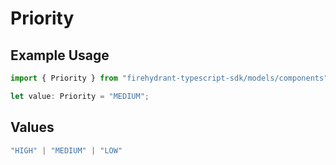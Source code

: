 # Priority

## Example Usage

```typescript
import { Priority } from "firehydrant-typescript-sdk/models/components";

let value: Priority = "MEDIUM";
```

## Values

```typescript
"HIGH" | "MEDIUM" | "LOW"
```